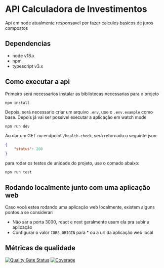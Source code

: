 # API Calculadora de Investimentos
Api em node atualmente responsavel por fazer calculos basicos de juros compostos

## Dependencias
* node v18.x
* npm
* typescript v3.x

## Como executar a api
Primeiro será necessarios instalar as bibliotecas necessarias para o projeto
```
npm install
```
Depois, será necessario criar um arquivo `.env`, use o `.env.example` como base.
Depois já vai ser possivel executar a aplicação em watch mode 
```
npm run dev
```
Ao dar um GET no endpoint `/health-check`, será retornado o seguinte json:
```json
{
    "status": 200
}
```

para rodar os testes de unidade do projeto, use o comado abaixo:
```
npm run test
```

## Rodando localmente junto com uma aplicação web
Caso você estea rodando uma aplicação web localmente, existem alguns pontos a se considerar:
* Não sar a porta 3000, react e next geralmente usam ela pra subir a aplicação
* Configurar o valor `CORS_ORIGIN` para * ou a url da aplicação web local

## Métricas de qualidade
[![Quality Gate Status](https://sonarcloud.io/api/project_badges/measure?project=Garden-Coin_API-CalculadoraDeInvestimentos&metric=alert_status)](https://sonarcloud.io/summary/new_code?id=Garden-Coin_API-CalculadoraDeInvestimentos)
[![Coverage](https://sonarcloud.io/api/project_badges/measure?project=Garden-Coin_API-CalculadoraDeInvestimentos&metric=coverage)](https://sonarcloud.io/summary/new_code?id=Garden-Coin_API-CalculadoraDeInvestimentos)
